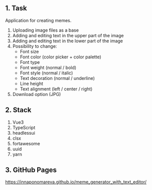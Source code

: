 ## 1. Task

Application for creating memes.

1. Uploading image files as a base
2. Adding and editing text in the upper part of the image
3. Adding and editing text in the lower part of the image
4. Possibility to change:
   - Font size
   - Font color (color picker + color palette)
   - Font type
   - Font weight (normal / bold)
   - Font style (normal / italic)
   - Text decoration (normal / underline)
   - Line height
   - Text alignment (left / center / right)
5. Download option (JPG)

## 2. Stack

1. Vue3
2. TypeScript
3. headlessui
4. clsx
5. fortawesome
6. uuid
7. yarn

## 3. GitHub Pages

https://innaponomareva.github.io/meme_generator_with_text_editor/
